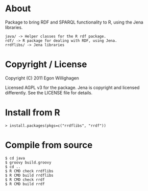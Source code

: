 
# About

Package to bring RDF and SPARQL functionality to R, using the Jena libraries.

    java/ -> Helper classes for the R rdf package.
    rdf/ -> R package for dealing with RDF, using Jena.
    rrdflibs/ -> Jena libraries

# Copyright / License

Copyright (C) 2011  Egon Willighagen

Licensed AGPL v3 for the package. Jena is copyright and licensed differently.
See the LICENSE file for details.

# Install from R

    > install.packages(pkgs=c("rrdflibs", "rrdf"))

# Compile from source

    $ cd java
    $ groovy build.groovy
    $ cd ..
    $ R CMD check rrdflibs
    $ R CMD build rrdflibs
    $ R CMD check rrdf
    $ R CMD build rrdf


